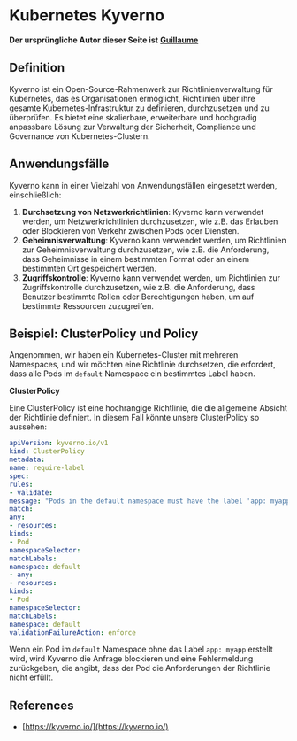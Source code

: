 # Kubernetes Kyverno

**Der ursprüngliche Autor dieser Seite ist** [**Guillaume**](https://www.linkedin.com/in/guillaume-chapela-ab4b9a196)

## Definition&#x20;

Kyverno ist ein Open-Source-Rahmenwerk zur Richtlinienverwaltung für Kubernetes, das es Organisationen ermöglicht, Richtlinien über ihre gesamte Kubernetes-Infrastruktur zu definieren, durchzusetzen und zu überprüfen. Es bietet eine skalierbare, erweiterbare und hochgradig anpassbare Lösung zur Verwaltung der Sicherheit, Compliance und Governance von Kubernetes-Clustern.

## Anwendungsfälle

Kyverno kann in einer Vielzahl von Anwendungsfällen eingesetzt werden, einschließlich:

1. **Durchsetzung von Netzwerkrichtlinien**: Kyverno kann verwendet werden, um Netzwerkrichtlinien durchzusetzen, wie z.B. das Erlauben oder Blockieren von Verkehr zwischen Pods oder Diensten.
2. **Geheimnisverwaltung**: Kyverno kann verwendet werden, um Richtlinien zur Geheimnisverwaltung durchzusetzen, wie z.B. die Anforderung, dass Geheimnisse in einem bestimmten Format oder an einem bestimmten Ort gespeichert werden.
3. **Zugriffskontrolle**: Kyverno kann verwendet werden, um Richtlinien zur Zugriffskontrolle durchzusetzen, wie z.B. die Anforderung, dass Benutzer bestimmte Rollen oder Berechtigungen haben, um auf bestimmte Ressourcen zuzugreifen.

## **Beispiel: ClusterPolicy und Policy**

Angenommen, wir haben ein Kubernetes-Cluster mit mehreren Namespaces, und wir möchten eine Richtlinie durchsetzen, die erfordert, dass alle Pods im `default` Namespace ein bestimmtes Label haben.

**ClusterPolicy**

Eine ClusterPolicy ist eine hochrangige Richtlinie, die die allgemeine Absicht der Richtlinie definiert. In diesem Fall könnte unsere ClusterPolicy so aussehen:
```yaml
apiVersion: kyverno.io/v1
kind: ClusterPolicy
metadata:
name: require-label
spec:
rules:
- validate:
message: "Pods in the default namespace must have the label 'app: myapp'"
match:
any:
- resources:
kinds:
- Pod
namespaceSelector:
matchLabels:
namespace: default
- any:
- resources:
kinds:
- Pod
namespaceSelector:
matchLabels:
namespace: default
validationFailureAction: enforce
```
Wenn ein Pod im `default` Namespace ohne das Label `app: myapp` erstellt wird, wird Kyverno die Anfrage blockieren und eine Fehlermeldung zurückgeben, die angibt, dass der Pod die Anforderungen der Richtlinie nicht erfüllt.

## References

* [https://kyverno.io/](https://kyverno.io/)
